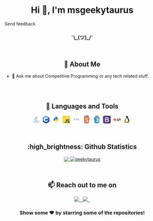 <h1 align="center">Hi 👋, I'm msgeekytaurus</h1>Send feedback
<h3 align="center">¯\_(ツ)_/¯</h3>





<br/>
<h2 align="center">💙 About Me  </h2>

- 💬 Ask me about Competitive Programming or any tech related stuff.


<br/>
<br/>


<h2 align="center"> 🔭 Languages and Tools </h2>

<p align="center">
<code><img height="25" src="https://raw.githubusercontent.com/github/explore/80688e429a7d4ef2fca1e82350fe8e3517d3494d/topics/c/c.png"></code>&nbsp;
<code><img height="25" src="https://raw.githubusercontent.com/github/explore/80688e429a7d4ef2fca1e82350fe8e3517d3494d/topics/cpp/cpp.png"></code>&nbsp;
<code><img height="25" src="https://raw.githubusercontent.com/github/explore/80688e429a7d4ef2fca1e82350fe8e3517d3494d/topics/python/python.png"></code>&nbsp;
<code><img height="25" src="https://raw.githubusercontent.com/github/explore/80688e429a7d4ef2fca1e82350fe8e3517d3494d/topics/javascript/javascript.png"></code>&nbsp;
<code><img height="25" src="https://raw.githubusercontent.com/github/explore/80688e429a7d4ef2fca1e82350fe8e3517d3494d/topics/java/java.png"></code>&nbsp;
<code><img height="25" src="https://raw.githubusercontent.com/github/explore/80688e429a7d4ef2fca1e82350fe8e3517d3494d/topics/html/html.png"></code>&nbsp;
<code><img height="25" src="https://raw.githubusercontent.com/github/explore/80688e429a7d4ef2fca1e82350fe8e3517d3494d/topics/css/css.png"></code>&nbsp;
<code><img height="25" src="https://raw.githubusercontent.com/github/explore/80688e429a7d4ef2fca1e82350fe8e3517d3494d/topics/bootstrap/bootstrap.png"></code>&nbsp;
<code><img height="25" src="https://raw.githubusercontent.com/github/explore/80688e429a7d4ef2fca1e82350fe8e3517d3494d/topics/git/git.png"></code>&nbsp;
<code><img height="25" src="https://raw.githubusercontent.com/github/explore/80688e429a7d4ef2fca1e82350fe8e3517d3494d/topics/linux/linux.png"></code>&nbsp;
</p>



<br/>
<h2 align="center">:high_brightness: Github Statistics </h2>
<p align="center">
  
<a href="https://github.com/geekytaurus115">
<img align="center" src="https://github-readme-stats.vercel.app/api/top-langs/?username=geekytaurus115&theme=dark&hide_langs_below=1 alt="geekytaurus" />
</a>
                                                                                                                                                     
<a href="https://github.com/geekytaurus115">
 <img align="center" src="https://github-readme-stats.vercel.app/api?username=geekytaurus115&show_icons=true&icon_color=bb2acf&theme=dark&line_height=33" alt="geekytaurus"/>
</a>
</p>

<br/>
<h2 align="center">📫 Reach out to me on</h2>
<p align="center">
<a target="_blank"href="https://github.com/geekytaurus115">  
  <img src="https://raw.githubusercontent.com/paulrobertlloyd/socialmediaicons/main/github-24x24.png"  />&nbsp;&nbsp;
</a>
<a target="_blank"href="https://twitter.com/msgeekytaurus">
  <img src="https://github.com/paulrobertlloyd/socialmediaicons/blob/main/twitter-24x24.png"> &nbsp;
</a>

</p>


<div align="center">

### Show some ❤️ by starring some of the repositories!

</div>
